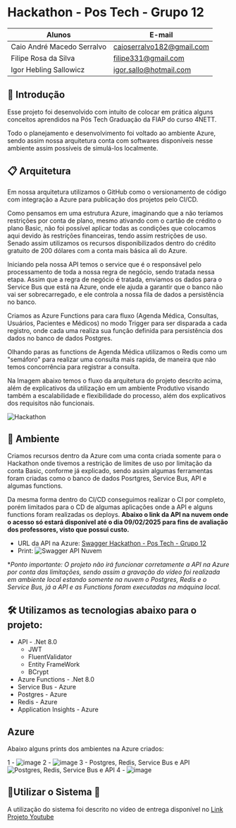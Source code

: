 # Hackathon - Pos Tech - Grupo 12

|Alunos| E-mail|
|------|-------|
|Caio André Macedo Serralvo|caioserralvo182@gmail.com|
|Filipe Rosa da Silva|filipe331@gmail.com|
|Igor Hebling Sallowicz|igor.sallo@hotmail.com|

## 🚀 Introdução
Esse projeto foi desenvolvido com intuito de colocar em prática alguns conceitos aprendidos na Pós Tech Graduação da FIAP do curso 4NETT.

Todo o planejamento e desenvolvimento foi voltado ao ambiente Azure, sendo assim nossa arquitetura conta com softwares disponíveis nesse ambiente assim possíveis de simulá-los localmente.

## 📋 Arquitetura
Em nossa arquitetura utilizamos o GitHub como o versionamento de código com integração a Azure para publicação dos projetos pelo CI/CD.

Como pensamos em uma estrutura Azure, imaginando que a não teríamos restrições por conta de plano, mesmo ativando com o cartão de crédito o plano Basic, não foi possível aplicar todas as condições que colocamos aqui devido às restrições financeiras, tendo assim restrições de uso. Senado assim utilizamos os recursos disponibilizados dentro do crédito gratuito de 200 dólares com a conta mais básica ali do Azure. 
  
Iniciando pela nossa API temos o service que é o responsável pelo processamento de toda a nossa regra de negócio, sendo tratada nessa etapa. Assim que a regra de negócio é tratada, enviamos os dados para o Service Bus que está na Azure, onde ele ajuda a garantir que o banco não vai ser sobrecarregado, e ele controla a nossa fila de dados a persistência no banco.

Criamos as Azure Functions para cara fluxo (Agenda Médica, Consultas, Usuários, Pacientes e Médicos) no modo Trigger para ser disparada a cada registro, onde cada uma realiza sua função definida para persistência dos dados no banco de dados Postgres.

Olhando paras as functions de Agenda Médica utilizamos o Redis como um "semáforo" para realizar uma consulta mais rapida, de maneira que não temos concorrência para registrar a consulta.

Na Imagem abaixo temos o fluxo da arquitetura do projeto descrito acima, além de explicativos da utilização em um ambiente Produtivo visando também a escalabilidade e flexibilidade do processo, além dos explicativos dos requisitos não funcionais.

![Hackathon](https://github.com/user-attachments/assets/36e469b0-1d59-4e2c-8006-01aca7c21430)


## 🔧 Ambiente 
Criamos recursos dentro da Azure com uma conta criada somente para o Hackathon onde tivemos a restrição de limites de uso por limitação da conta Basic, conforme já explicado, sendo assim algumas ferramentas foram criadas como o banco de dados Posrtgres, Service Bus, API e algumas functions.

Da mesma forma dentro do CI/CD conseguimos realizar o CI por completo, porém limitados para o CD de algumas aplicações onde a API e alguns functions foram realizadas os deploys. **Abaixo o link da API na nuvem onde o acesso só estará disponível até o dia 09/02/2025 para fins de avaliação dos professores, visto que possui custo.**

- URL da API na Azure: [Swagger Hackathon - Pos Tech - Grupo 12](https://hackathonapigrupo12.azurewebsites.net/swagger/index.html)
- Print:
  ![Swagger API Nuvem](https://github.com/user-attachments/assets/94782ed0-222f-4dc8-95f7-7cec9c2a36ec)


**Ponto importante: O projeto não irá funcionar corretamente a API na Azure por conta das limitações, sendo assim a gravação do vídeo foi realizada em ambiente local estando somente na nuvem o Postgres, Redis e o Service Bus, já a API e as Functions foram executadas na máquina local.*

## 🛠  Utilizamos as tecnologias abaixo para o projeto:

- API - .Net 8.0
  - JWT 
  - FluentValidator
  - Entity FrameWork
  - BCrypt
- Azure Functions - .Net 8.0
- Service Bus - Azure
- Postgres - Azure
- Redis - Azure
- Application Insights - Azure

## Azure
  Abaixo alguns prints dos ambientes na Azure criados:

1 - ![image](https://github.com/user-attachments/assets/76042cd4-fea1-4525-b491-93f1c33cbaed)
2 - ![image](https://github.com/user-attachments/assets/ba1e512e-f67d-4704-88f1-cf7944092b54)
3 - Postgres, Redis, Service Bus e API ![Postgres, Redis, Service Bus e API](https://github.com/user-attachments/assets/d640863a-dd16-4542-9294-50010c34b9e1)
4 - ![image](https://github.com/user-attachments/assets/f7990a0b-8dd9-4a8a-934d-7e2c1b17a634)



## 🚀Utilizar o Sistema 🚀
A utilização do sistema foi descrito no vídeo de entrega disponível no [Link Projeto Youtube](https://youtu.be/u_Wk7_QFEv0)

